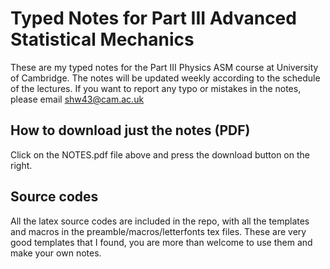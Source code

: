 # Typed Notes for Part III Advanced Statistical Mechanics
These are my typed notes for the Part III Physics ASM course at University of Cambridge. The notes will be updated weekly according to the schedule of the lectures. If you want to report any typo or mistakes in the notes, please email shw43@cam.ac.uk
## How to download just the notes (PDF)
Click on the NOTES.pdf file above and press the download button on the right.
## Source codes
All the latex source codes are included in the repo, with all the templates and macros in the preamble/macros/letterfonts tex files. These are very good templates that I found, you are more than welcome to use them and make your own notes.
